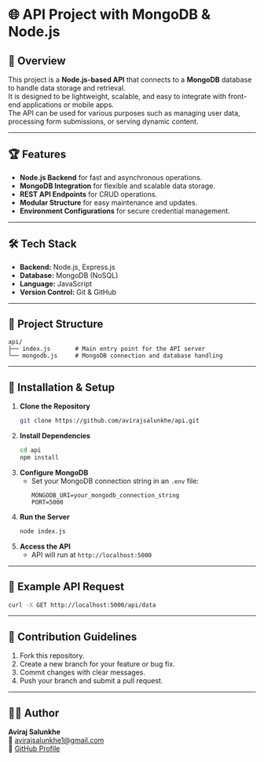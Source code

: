 # 🌐 API Project with MongoDB & Node.js

## 📌 Overview
This project is a **Node.js-based API** that connects to a **MongoDB** database to handle data storage and retrieval.  
It is designed to be lightweight, scalable, and easy to integrate with front-end applications or mobile apps.  
The API can be used for various purposes such as managing user data, processing form submissions, or serving dynamic content.

---

## 🏆 Features
- **Node.js Backend** for fast and asynchronous operations.
- **MongoDB Integration** for flexible and scalable data storage.
- **REST API Endpoints** for CRUD operations.
- **Modular Structure** for easy maintenance and updates.
- **Environment Configurations** for secure credential management.

---

## 🛠 Tech Stack
- **Backend:** Node.js, Express.js
- **Database:** MongoDB (NoSQL)
- **Language:** JavaScript
- **Version Control:** Git & GitHub

---

## 📂 Project Structure
```
api/
├── index.js       # Main entry point for the API server
└── mongodb.js     # MongoDB connection and database handling
```

---

## 🚀 Installation & Setup
1. **Clone the Repository**
   ```bash
   git clone https://github.com/avirajsalunkhe/api.git
   ```
2. **Install Dependencies**
   ```bash
   cd api
   npm install
   ```
3. **Configure MongoDB**
   - Set your MongoDB connection string in an `.env` file:
     ```
     MONGODB_URI=your_mongodb_connection_string
     PORT=5000
     ```
4. **Run the Server**
   ```bash
   node index.js
   ```
5. **Access the API**
   - API will run at `http://localhost:5000`

---

## 📸 Example API Request
```bash
curl -X GET http://localhost:5000/api/data
```

---

## 🤝 Contribution Guidelines
1. Fork this repository.
2. Create a new branch for your feature or bug fix.
3. Commit changes with clear messages.
4. Push your branch and submit a pull request.

---


## 👨‍💻 Author
**Aviraj Salunkhe**  
📧 [avirajsalunkhe1@gmail.com](mailto:avirajsalunkhe1@gmail.com)  
🔗 [GitHub Profile](https://github.com/avirajsalunkhe)
